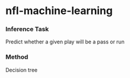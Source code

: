# nfl-machine-learning
### Inference Task
Predict whether a given play will be a pass or run
### Method
Decision tree
